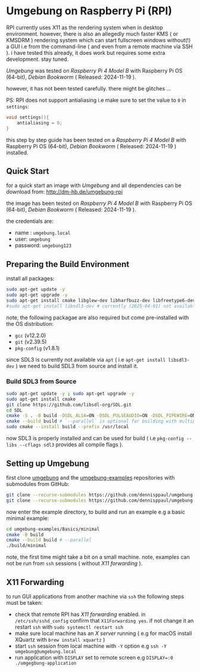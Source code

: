# Umgebung on Raspberry Pi (RPI)

RPI currently uses X11 as the rendering system when in desktop environment. however, there is also an allegedly much faster KMS ( or KMSDRM ) rendering system which can start fullscreen windows without(!) a GUI i.e from the command-line ( and even from a remote machine via SSH ). i have tested this already, it does work but requires some extra development. stay tuned.

*Umgebung* was tested on *Raspberry Pi 4 Model B* with Raspberry Pi OS (64-bit), *Debian Bookworm* ( Released: 2024-11-19 ).

however, it has not been tested carefully. there might be glitches …

PS: RPI does not support antialiasing i.e make sure to set the value to `0` in `settings`:

```cpp
void settings(){
    antialiasing = 0;
}
```

this step by step guide has been tested on a *Raspberry Pi 4 Model B* with Raspberry Pi OS (64-bit), *Debian Bookworm* ( Released: 2024-11-19 ) installed.

## Quick Start

for a quick start an image with *Umgebung* and all dependencies can be download from: http://dm-hb.de/umgebung-rpi

the image has been tested on *Raspberry Pi 4 Model B* with Raspberry Pi OS (64-bit), *Debian Bookworm* ( Released: 2024-11-19 ).

the credentials are:

- name : `umgebung.local` 
- user: `umgebung` 
- password: `umgebung123`

## Preparing the Build Environment

install all packages:

```sh
sudo apt-get update -y
sudo apt-get upgrade -y
sudo apt-get install cmake libglew-dev libharfbuzz-dev libfreetype6-dev ffmpeg libavcodec-dev libavformat-dev libavutil-dev libswscale-dev libavdevice-dev librtmidi-dev libglm-dev portaudio19-dev -y
#sudo apt-get install libsdl3-dev # currently (2025-04-01) not available
```

note, the following packagae are also required but come pre-installed with the OS distribution:

- `gcc` (v12.2.0) 
- `git` (v2.39.5)
- `pkg-config` (v1.8.1)

since SDL3 is currently not available via `apt` ( i.e `apt-get install libsdl3-dev` ) we need to build SDL3 from source and install it.

### Build SDL3 from Source

```sh
sudo apt-get update -y ; sudo apt-get upgrade -y
sudo apt-get install cmake
git clone https://github.com/libsdl-org/SDL.git
cd SDL
cmake -S . -B build -DSDL_ALSA=ON -DSDL_PULSEAUDIO=ON -DSDL_PIPEWIRE=ON -DSDL_JACK=ON -DCMAKE_BUILD_TYPE=Release
cmake --build build # `--parallel` is optional for building with multiple cores but currently kills the RPI
sudo cmake --install build --prefix /usr/local
```

now SDL3 is properly installed and can be used for build ( i.e `pkg-config --libs --cflags sdl3` provides all compile flags ).

## Setting up Umgebung

first clone [umgebung](https://github.com/dennisppaul/umgebung) and the [umgebung-examples](https://github.com/dennisppaul/umgebung-examples) repositories with submodules from GitHub:

```sh
git clone --recurse-submodules https://github.com/dennisppaul/umgebung.git
git clone --recurse-submodules https://github.com/dennisppaul/umgebung-examples.git
```

now enter the example directory, to build and run an example e.g a basic minimal example:

```sh
cd umgebung-examples/Basics/minimal
cmake -B build
cmake --build build # --parallel
./build/minimal
```

note, the first time might take a bit on a small machine. note, examples can not be run from `ssh` sessions ( without *X11 forwarding* ).

## X11 Forwarding

to run GUI applications from another machine via `ssh` the following steps must be taken:

- check that remote RPI has *X11 forwarding* enabled. in `/etc/ssh/sshd_config` confirm that `X11Forwarding yes`. if not change it an restart `ssh` with `sudo systemctl restart ssh`
- make sure local machine has an *X server* running ( e.g for macOS install XQuartz with `brew install xquartz` )
- start `ssh` session from local machine with `-Y` option e.g `ssh -Y umgebung@umgebung.local`
- run application with `DISPLAY` set to remote screen e.g `DISPLAY=:0 ./umgegbung-application`
